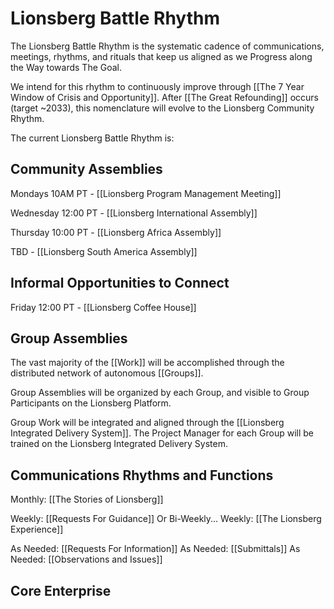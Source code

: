 # Lionsberg Battle Rhythm

The Lionsberg Battle Rhythm is the systematic cadence of communications, meetings, rhythms, and rituals that keep us aligned as we Progress along the Way towards The Goal. 

We intend for this rhythm to continuously improve through [[The 7 Year Window of Crisis and Opportunity]]. After [[The Great Refounding]] occurs (target ~2033), this nomenclature will evolve to the Lionsberg Community Rhythm. 

The current Lionsberg Battle Rhythm is: 

## Community Assemblies 

Mondays 10AM PT - [[Lionsberg Program Management Meeting]]

Wednesday 12:00 PT - [[Lionsberg International Assembly]] 

Thursday 10:00 PT - [[Lionsberg Africa Assembly]] 

TBD - [[Lionsberg South America Assembly]] 

## Informal Opportunities to Connect 

Friday 12:00 PT - [[Lionsberg Coffee House]] 

## Group Assemblies  

The vast majority of the [[Work]] will be accomplished through the distributed network of autonomous [[Groups]]. 

Group Assemblies will be organized by each Group, and visible to Group Participants on the Lionsberg Platform. 

Group Work will be integrated and aligned through the [[Lionsberg Integrated Delivery System]]. The Project Manager for each Group will be trained on the Lionsberg Integrated Delivery System. 

## Communications Rhythms and Functions 

Monthly: [[The Stories of Lionsberg]]  

Weekly: [[Requests For Guidance]]  Or Bi-Weekly... 
Weekly: [[The Lionsberg Experience]]   

As Needed: [[Requests For Information]] 
As Needed: [[Submittals]] 
As Needed: [[Observations and Issues]]  

## Core Enterprise 

